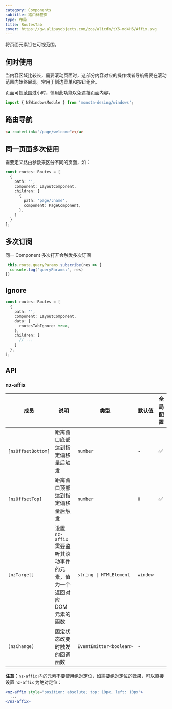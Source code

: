 ```yaml
---
category: Components
subtitle: 路由标签页
type: 布局
title: RoutesTab 
cover: https://gw.alipayobjects.com/zos/alicdn/tX6-md4H6/Affix.svg
---
```


将页面元素钉在可视范围。

## 何时使用

当内容区域比较长，需要滚动页面时，这部分内容对应的操作或者导航需要在滚动范围内始终展现。常用于侧边菜单和按钮组合。

页面可视范围过小时，慎用此功能以免遮挡页面内容。

```ts
import { NSWindowsModule } from 'monsta-desing/windows';
```

## 路由导航

```html
<a routerLink="/page/welcome"></a>
```

## 同一页面多次使用

需要定义路由参数来区分不同的页面，如：

```ts
const routes: Routes = [
  {
    path: '',
    component: LayoutComponent,
    children: [
      {
        path: 'page/:name',
        component: PageComponent,
      },
    ]
  }
];
```

## 多次订阅
同一 Component 多次打开会触发多次订阅
```ts
 this.route.queryParams.subscribe(res => {
  console.log('queryParams:', res)
})
```

## Ignore

```ts
const routes: Routes = [
  {
    path: '',
    component: LayoutComponent,
    data: {
      routesTabIgnore: true,
    },
    children: [
      // ...
    ]
  },
];
```

## API


### nz-affix

| 成员 | 说明 | 类型 | 默认值 | 全局配置 |
| --- | --- | --- | --- | --- |
| `[nzOffsetBottom]` | 距离窗口底部达到指定偏移量后触发 | `number` | - | ✅ |
| `[nzOffsetTop]` | 距离窗口顶部达到指定偏移量后触发 | `number` | `0` | ✅ |
| `[nzTarget]` | 设置 `nz-affix` 需要监听其滚动事件的元素，值为一个返回对应 DOM 元素的函数 | `string \| HTMLElement` | `window` |
| `(nzChange)` | 固定状态改变时触发的回调函数 | `EventEmitter<boolean>` | - |

**注意：**`nz-affix` 内的元素不要使用绝对定位，如需要绝对定位的效果，可以直接设置 `nz-affix` 为绝对定位：

```jsx
<nz-affix style="position: absolute; top: 10px, left: 10px">
  ...
</nz-affix>
```
